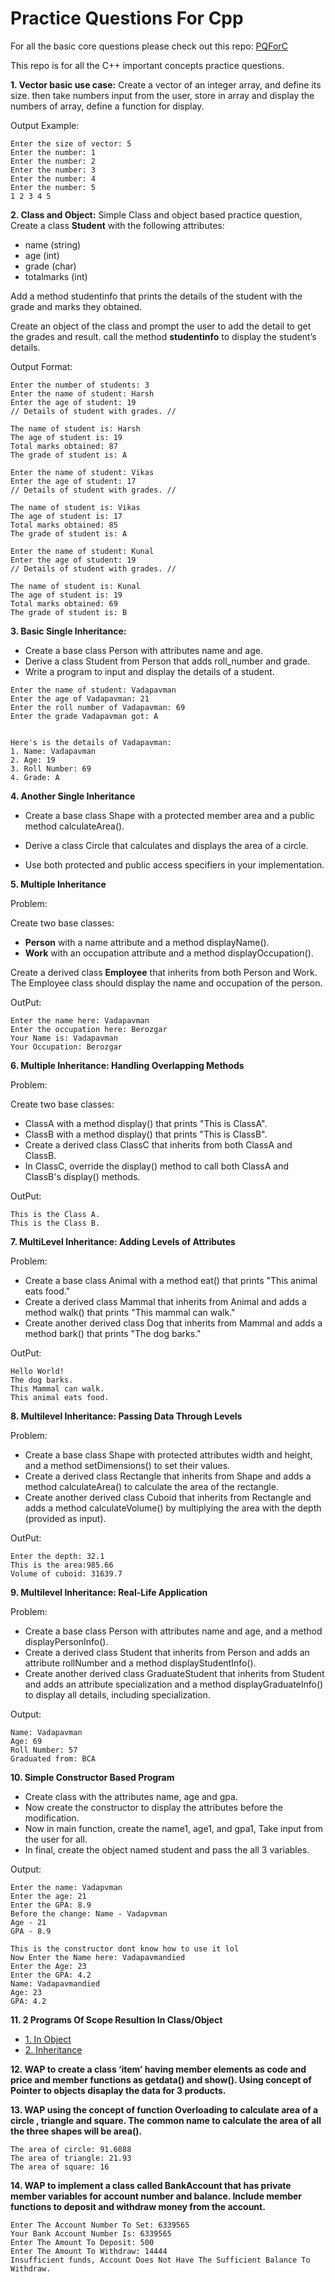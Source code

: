# Practice Questions For Cpp
For all the basic core questions please check out this repo: [PQForC](https://github.com/VadaPavMan/Basic-Practice-Questions-for-C)

This repo is for all the C++ important concepts practice questions.

**1. Vector basic use case:**
Create a vector of an integer array, and define its size. then take numbers input from the user, store in array and display the numbers of array, define a function for display.

Output Example: 
```
Enter the size of vector: 5
Enter the number: 1
Enter the number: 2
Enter the number: 3
Enter the number: 4
Enter the number: 5
1 2 3 4 5
```

**2. Class and Object:**
Simple Class and object based practice question, Create a class **Student** with the following attributes:
- name (string)
- age (int)
- grade (char)
- totalmarks (int)

Add a method studentinfo that prints the details of the student with the grade and marks they obtained.

Create an object of the class and prompt the user to add the detail to get the grades and result. call the method **studentinfo** to display the student’s details.

Output Format:
```
Enter the number of students: 3
Enter the name of student: Harsh
Enter the age of student: 19
// Details of student with grades. //

The name of student is: Harsh
The age of student is: 19
Total marks obtained: 87
The grade of student is: A

Enter the name of student: Vikas
Enter the age of student: 17
// Details of student with grades. //

The name of student is: Vikas
The age of student is: 17
Total marks obtained: 85
The grade of student is: A

Enter the name of student: Kunal 
Enter the age of student: 19
// Details of student with grades. //

The name of student is: Kunal
The age of student is: 19
Total marks obtained: 69
The grade of student is: B
```
**3. Basic Single Inheritance:**
- Create a base class Person with attributes name and age.
- Derive a class Student from Person that adds roll_number and grade.
- Write a program to input and display the details of a student.
```
Enter the name of student: Vadapavman
Enter the age of Vadapavman: 21
Enter the roll number of Vadapavman: 69
Enter the grade Vadapavman got: A


Here's is the details of Vadapavman:
1. Name: Vadapavman
2. Age: 19
3. Roll Number: 69
4. Grade: A
```

**4. Another Single Inheritance**

- Create a base class Shape with a protected member area and a public method calculateArea().

- Derive a class Circle that calculates and displays the area of a circle.

- Use both protected and public access specifiers in your implementation.

**5. Multiple Inheritance**

Problem:

Create two base classes:
- **Person** with a name attribute and a method displayName().
- **Work** with an occupation attribute and a method displayOccupation().

Create a derived class **Employee** that inherits from both Person and Work. The Employee class should display the name and occupation of the person.

OutPut:
```
Enter the name here: Vadapavman
Enter the occupation here: Berozgar 
Your Name is: Vadapavman
Your Occupation: Berozgar
```
**6. Multiple Inheritance: Handling Overlapping Methods**

Problem:

Create two base classes:

- ClassA with a method display() that prints "This is ClassA".
- ClassB with a method display() that prints "This is ClassB".
- Create a derived class ClassC that inherits from both ClassA and ClassB.
- In ClassC, override the display() method to call both ClassA and ClassB's display() methods.

OutPut:
```
This is the Class A.
This is the Class B.
```

**7. MultiLevel Inheritance: Adding Levels of Attributes**

Problem:

- Create a base class Animal with a method eat() that prints "This animal eats food."
- Create a derived class Mammal that inherits from Animal and adds a method walk() that prints "This mammal can walk."
- Create another derived class Dog that inherits from Mammal and adds a method bark() that prints "The dog barks."

OutPut:
```
Hello World!
The dog barks.
This Mammal can walk.
This animal eats food.
```
**8. Multilevel Inheritance: Passing Data Through Levels**

Problem:

- Create a base class Shape with protected attributes width and height, and a method setDimensions() to set their values.
- Create a derived class Rectangle that inherits from Shape and adds a method calculateArea() to calculate the area of the rectangle.
- Create another derived class Cuboid that inherits from Rectangle and adds a method calculateVolume() by multiplying the area with the depth (provided as input).

OutPut:
```
Enter the depth: 32.1
This is the area:985.66
Volume of cuboid: 31639.7
```

**9. Multilevel Inheritance: Real-Life Application**

Problem: 

- Create a base class Person with attributes name and age, and a method displayPersonInfo().
- Create a derived class Student that inherits from Person and adds an attribute rollNumber and a method displayStudentInfo().
- Create another derived class GraduateStudent that inherits from Student and adds an attribute specialization and a method displayGraduateInfo() to display all details, including specialization.

Output:
```
Name: Vadapavman
Age: 69
Roll Number: 57
Graduated from: BCA
```

**10. Simple Constructor Based Program**

- Create class with the attributes name, age and gpa.
- Now create the constructor to display the attributes before the modification.
- Now in main function, create the name1, age1, and gpa1, Take input from the user for all.
- In final, create the object named student and pass the all 3 variables.

Output: 
```
Enter the name: Vadapvman
Enter the age: 21
Enter the GPA: 8.9
Before the change: Name - Vadapvman
Age - 21
GPA - 8.9

This is the constructor dont know how to use it lol
Now Enter the Name here: Vadapavmandied
Enter the Age: 23
Enter the GPA: 4.2
Name: Vadapavmandied
Age: 23
GPA: 4.2
```

**11. 2 Programs Of Scope Resultion In Class/Object**
- [1. In Object](Scope_resolution_in_object1.cpp)
- [2. Inheritance](Scope_resolution_inheritance.cpp)

**12. WAP to create a class ‘item’ having member elements as code and price and member
functions as getdata() and show(). Using concept of Pointer to objects disaplay the data for 3
products.**

**13. WAP using the concept of function Overloading to calculate area of a circle , triangle and
square. The common name to calculate the area of all the three shapes will be area().**

```
The area of circle: 91.6088
The area of triangle: 21.93
The area of square: 16
```
**14. WAP to implement a class called BankAccount that has private member variables for
account number and balance. Include member functions to deposit and withdraw money from
the account.**

```
Enter The Account Number To Set: 6339565
Your Bank Account Number Is: 6339565
Enter The Amount To Deposit: 500
Enter The Amount To Withdraw: 14444  
Insufficient funds, Account Does Not Have The Sufficient Balance To Withdraw.
```
